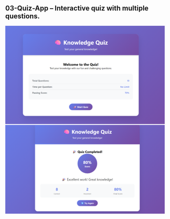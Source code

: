  ## 03-Quiz-App – Interactive quiz with multiple questions.  
   ![Quiz App](../screenshots/quiz-app2.png)
   ![Quiz App](../screenshots/quiz-app.png)  
